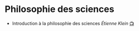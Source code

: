# Philosophie des sciences

- Introduction à la philosophie des sciences _Étienne Klein_ [:tv:](https://www.youtube.com/playlist?list=PLgSHH6boFf5tYoX6CUjDupfKgj5QajDeW)
